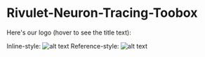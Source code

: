 # Rivulet-Neuron-Tracing-Toobox
Here's our logo (hover to see the title text):

Inline-style: 
![alt text](https://github.com/lsqshr/Rivulet-Neuron-Tracing-Toolbox/tree/master/Rivulet_resources/icon_48.png "Logo Title Text 1")
Reference-style: 
![alt text][logo]

[logo]: https://github.com/lsqshr/Rivulet-Neuron-Tracing-Toolbox/tree/master/Rivulet_resources/icon_48.png "Logo Title Text 2"
